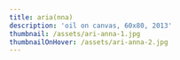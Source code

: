 ```yaml
---
title: aria(nna)
description: 'oil on canvas, 60x80, 2013'
thumbnail: /assets/ari-anna-1.jpg
thumbnailOnHover: /assets/ari-anna-2.jpg
---
```


